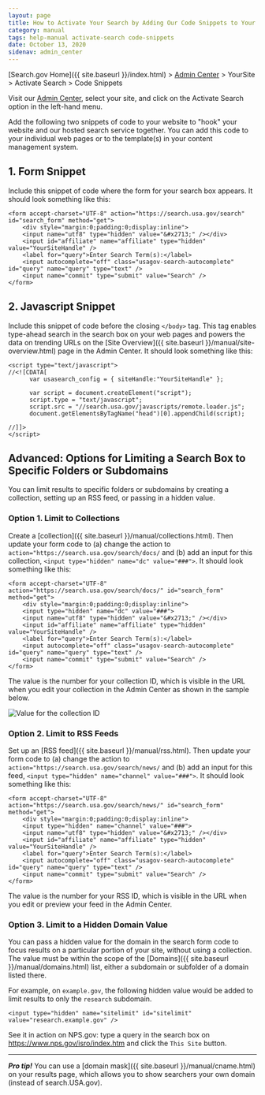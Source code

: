 ```yaml
---
layout: page
title: How to Activate Your Search by Adding Our Code Snippets to Your Website
category: manual
tags: help-manual activate-search code-snippets
date: October 13, 2020
sidenav: admin_center
---
```


[Search.gov Home]({{ site.baseurl }}/index.html) > [Admin Center](https://search.usa.gov/sites/) > YourSite > Activate Search > Code Snippets

Visit our [Admin Center](https://search.usa.gov/sites/), select your site, and click on the Activate Search option in the left-hand menu.

Add the following two snippets of code to your website to "hook" your website and our hosted search service together. You can add this code to your individual web pages or to the template(s) in your content management system.

## 1. Form Snippet

Include this snippet of code where the form for your search box appears. It should look something like this:
    
    <form accept-charset="UTF-8" action="https://search.usa.gov/search" id="search_form" method="get">
        <div style="margin:0;padding:0;display:inline">
        <input name="utf8" type="hidden" value="&#x2713;" /></div>
        <input id="affiliate" name="affiliate" type="hidden" value="YourSiteHandle" />
        <label for="query">Enter Search Term(s):</label>
        <input autocomplete="off" class="usagov-search-autocomplete" id="query" name="query" type="text" />
        <input name="commit" type="submit" value="Search" />
    </form>

## 2. Javascript Snippet

Include this snippet of code before the closing `</body>` tag. This tag enables type-ahead search in the search box on your web pages and powers the data on trending URLs on the [Site Overview]({{ site.baseurl }}/manual/site-overview.html) page in the Admin Center. It should look something like this:

    <script type="text/javascript">
    //<![CDATA[
          var usasearch_config = { siteHandle:"YourSiteHandle" };
    
          var script = document.createElement("script");
          script.type = "text/javascript";
          script.src = "//search.usa.gov/javascripts/remote.loader.js";
          document.getElementsByTagName("head")[0].appendChild(script);
    
    //]]>
    </script>


## Advanced: Options for Limiting a Search Box to Specific Folders or Subdomains

You can limit results to specific folders or subdomains by creating a collection, setting up an RSS feed, or passing in a hidden value.

### Option 1. Limit to Collections

Create a [collection]({{ site.baseurl }}/manual/collections.html). Then update your form code to (a) change the action to `action="https://search.usa.gov/search/docs/` and (b) add an input for this collection, `<input type="hidden" name="dc" value="###">`. It should look something like this:
    
    <form accept-charset="UTF-8" action="https://search.usa.gov/search/docs/" id="search_form" method="get">
        <div style="margin:0;padding:0;display:inline">
        <input type="hidden" name="dc" value="###">
        <input name="utf8" type="hidden" value="&#x2713;" /></div>
        <input id="affiliate" name="affiliate" type="hidden" value="YourSiteHandle" />
        <label for="query">Enter Search Term(s):</label>
        <input autocomplete="off" class="usagov-search-autocomplete" id="query" name="query" type="text" />
        <input name="commit" type="submit" value="Search" />
    </form>

The value is the number for your collection ID, which is visible in the URL when you edit your collection in the Admin Center as shown in the sample below.

![Value for the collection ID](https://d3qcdigd1fhos0.cloudfront.net/blog/img/get-code-collection.png)

### Option 2. Limit to RSS Feeds

Set up an [RSS feed]({{ site.baseurl }}/manual/rss.html). Then update your form code to (a) change the action to `action="https://search.usa.gov/search/news/` and (b) add an input for this feed, `<input type="hidden" name="channel" value="###">`.  It should look something like this:
    
    <form accept-charset="UTF-8" action="https://search.usa.gov/search/news/" id="search_form" method="get">
        <div style="margin:0;padding:0;display:inline">
        <input type="hidden" name="channel" value="###">
        <input name="utf8" type="hidden" value="&#x2713;" /></div>
        <input id="affiliate" name="affiliate" type="hidden" value="YourSiteHandle" />
        <label for="query">Enter Search Term(s):</label>
        <input autocomplete="off" class="usagov-search-autocomplete" id="query" name="query" type="text" />
        <input name="commit" type="submit" value="Search" />
    </form>

The value is the number for your RSS ID, which is visible in the URL when you edit or preview your feed in the Admin Center.

### Option 3. Limit to a Hidden Domain Value

You can pass a hidden value for the domain in the search form code to focus results on a particular portion of your site, without using a collection. The value must be within the scope of the [Domains]({{ site.baseurl }}/manual/domains.html) list, either a subdomain or subfolder of a domain listed there.

For example, on `example.gov`, the following hidden value would be added to limit results to only the `research` subdomain.

    <input type="hidden" name="sitelimit" id="sitelimit" value="research.example.gov" />

See it in action on NPS.gov: type a query in the search box on <a href="https://www.nps.gov/isro/index.htm">https://www.nps.gov/isro/index.htm</a> and click the `This Site` button.

----

***Pro tip!*** You can use a [domain mask]({{ site.baseurl }}/manual/cname.html) on your results page, which allows you to show searchers your own domain (instead of search.USA.gov).
